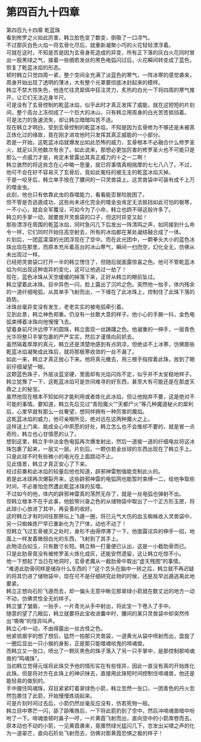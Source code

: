 # 第四百九十四章

第四百九十四章 乾蓝珠\
看到修罗之火如此厉害，韩立脸色变了数变，倒吸了一口凉气。\
不过那灰白色火焰一将玄骨化尽后，就重新凝聚小巧的火花轻轻漂浮着。\
可就在这时，不知是否是因为玄骨身死造成的异变，所有正下落的灰白火花同时冒出一股黑绿之气，接着一些细若发丝的黑色电弧闪过后，火花瞬间转变成了蓝色，恢复了乾蓝冰焰的形态。\
顿时韩立只觉四周一紧，整个空间全充满了淡蓝色的寒气，一阵冰寒的感觉袭来，周身开始出现了透明的薄冰，大有整个光罩要彻底冰封起来的模样。\
韩立不禁大惊失色，他连忙往灵犀佩中狂注灵力，炙热的白光一下将四周的寒气推开，让它们无法近身半尺。\
可是没有了玄骨控制的乾蓝冰焰，似乎此时才真正发挥了威能，就在这短短的片刻间，整个高台上冻彻成了一个巨大的冰山，只有韩立用周身的白光苦苦抵挡着。\
可是法力的急速流失，却让韩立暗暗叫苦不迭。\
现在韩立才明白，受到玄骨控制的乾蓝冰焰，不知是因为玄骨修为不够还是未被真正炼化过的缘故，竟在刚才进攻他时只发挥其真正威能的一小部分。\
若是一开始，这乾蓝冰焰就爆发出如此恐怖的威力，玄骨根本不必融合什么修罗圣火，就足以灭他数次有余了。如此说来，那想必更加厉害的修罗圣火也不可能只是那么一点威力才是，肯定未曾露出其真正威力的十之一二啊！\
韩立骇然的将这些念在心中略一思量，就已将事情真相揣摩的七七八八了。不过，他可不会在好不容易灭了玄骨后，竟如此冤枉的被无主的乾蓝冰焰灭掉。\
于是一咬牙后，韩立单手按在了腰间的一只灵兽袋上。这灵兽袋中可装有成千上万的噬金虫。\
此刻，他也只有依靠此虫的吞噬能力，看看能否冒险脱困了。\
但不管是否逃遁成功，这些尚未进化完全的噬金虫肯定无法抵挡如此可怕的极寒，一不小心，就会全军覆没，可如今为了小命，韩立也顾不得这般许多了。\
韩立的手掌一动，就要放开灵兽袋的口子，但这时异变又起！\
那些漂浮在周围的乾蓝冰焰，同时急闪几下后发出一阵清鸣之声，如同接到什么命令一样，它们同时开始往高空射去，所有的冰焰都在某处凝结融合成了一体。\
片刻后，一团蓝濛濛的光团浮现在了空中。而在此光团中，一颗拳头大小的蓝色冰珠出现在那里，而原本充斥着高台的冰山寒气，瞬间一扫而空，幻化全无，仿佛从未出现过一样。\
已经把灵兽袋口打开一半的韩立愣住了，但随后就面露惊喜之色。他可不管乾蓝冰焰为何出现这种诡异的变化，这可让他逃过一劫了！\
现在，蓝色冰珠从天空缓缓的掉落下来，正好从韩立的眼前坠过。\
韩立望着此冰珠。目中异色一闪，脸上露出了沉吟之色。突然他一抬手，体内残余的一道纤细电弧，从其单手飞射而出，一下缠在了此冰珠上，控制住了此珠下落的趋势。\
冰珠丝毫异变没有发生，老老实实的被电弧牵引着。\
见到此景，韩立神色郑重。仍没有一丝敢大意的样子。他小心的手腕一抖，金色电弧束缚着冰珠向他慢慢飞去。\
望着身前尺许远停下的圆珠，韩立面现一丝踌躇之色。他凝重的一伸手，一层青色光华将整只手掌包裹的严严实实，然后才谨慎向前抓去。\
虽然隔着厚厚的真元，韩立还是清楚地感到有点阴凉，但绝谈不上冰寒，仿佛那些乾蓝冰焰凝聚成此珠后，就将那极寒收敛的一丝不漏了。\
如此一来，韩立才真正放心下来。他将真元撤去，用三根手指捏着此珠，放到了眼前仔细凝望一眼。\
这颗蓝色珠子，外层淡蓝坚硬，里面却有光焰闪烁不定，似乎并不太安稳地样子。\
韩立犹豫了一下，这乾蓝冰焰可是世间难寻的好东西，甚至大有可能还是在那虚天鼎之上的秘宝。\
虽然他现在根本不知如何才能利用或者炼化此冰焰，但让他抛弃不要，这是绝对不可能的事情。要知道，韩立先后见过“青阳魔火”“天都尸火”等几种魔道秘火的犀利后，心里早就有那么一丝奢望，想同样拥有一种厉害的魔焰。\
这乾蓝冰焰的威力，他可亲眼所见，绝对远在这两种魔火之上。\
这样送上门来、能成全心中夙愿的好处，韩立怎么也不会推却不要的，就是冒一点奇险，韩立也心甘情愿的认了。\
想到这里，韩立手中淡金色电弧再次爆发射出，然后一道接一道的纤细电丝将这冰珠包裹了起来，一层又一层。片刻后，一颗仿若金丝球的东西出现在了韩立手上。只是此球不时有些微小的电光在上面跳动不止。\
见此情景，韩立才真正安心了下来。\
经过前番和此冰焰的较量后他也知道，辟邪神雷勉强能克制此火的。\
若是此冰球再次爆裂开来，这些辟邪神雷的电弧网也能暂时束缚一二，给他争取些时间，不必害怕忽然遭此乾蓝冰珠的反噬。\
不过如今的他，体内的辟邪神雷真的荡然无存了，就是一丝电弧也弹射不出。\
但韩立根本不在乎此事，他脸带兴奋之色的从储物袋中取出了一个正方形玉匣，将此球小心放进了其中，再妥善的收好。\
这时韩立才有时间往那祭坛上飞遁一圈，将已元气大伤的血玉蜘蛛收入灵兽袋中。另一只蜘蛛炼尸早已重新化为了尸体，动也不动了！\
但韩立飞过玄骨被灭之处时，身形不由得停滞了一下。他面露诧异的伸手一招，地面上一样发着微弱白光的东西，飞射到了其手上。\
此物洁白如玉，只有数寸长短。韩立稍一打量便已认出，这是一小截肋骨而已。\
只是此肋骨竟没有被修罗圣火炼化成灰，还能安然遗留，这让韩立吃惊不小。\
他一下想起了当日在地洞时，玄骨老魔从一截肋骨中取出“虚天残图”的事情。\
“难道此肋骨同样是储存什么东西的？”这个念头在脑中一转之后，韩立就不再迟疑的将其仍进了储物袋中，现在可不是仔细研究此物的时候，还是及早远遁逃离此地要紧。\
韩立正想向石阶飞遁而去，却一偏头无意中瞅见那翠绿小箭就在数丈远的地方一动不动，仿佛灵性全无的样子。\
韩立皱了皱眉，一抬手，一片青光从手中射出，将此宝一下卷入了手中。\
随意的望了几眼后，韩立就要将此宝收进囊中时，腰间的某只灵兽袋中却突然传出“嘶嘶”的怪异叫声。\
韩立心中一动，不由得露出一丝古怪之色。\
他紧锁眉宇的想了想后，猛然一拍那只灵兽袋，一道黄光从袋中喷射而出，盘旋了一圈后显出一只小猴的身影，正是那只能噬魂啖鬼的啼魂兽。\
而韩立又一张口，喷出了一颗灰黑色的珠子落入了另一只手掌中，是那控制那啼魂兽的“鸣魂珠”。\
当初韩立觉得元瑶将此珠交予他的情形实在有些怪异，因此一直没有真的开始炼化此珠。但是将对方在此珠上的神识抹去，直接用此珠短时间控制住啼魂兽，他还是能轻易的做到的。\
手中握住鸣魂珠，双目紧紧盯着翠绿色小箭，韩立忽然一张口，一团青色的丹火忽然包裹住了此箭，开始慢慢炼烧起来。\
可是片刻时间过去后，小箭仍然丝毫反应没有，仿若死物一般。\
韩立目中寒芒一闪，舔了舔嘴唇后，一下将此箭扔到了空中，然后冲啼魂兽暗中吩咐了一下。啼魂兽顿时鼻子一哼，一片黄霞飞射而出，直向空中的小箭席卷而去。\
原本动也不动的小箭，一见黄霞袭来，竟骤然绿光猛闪几下，忽发出尖啸之声的化为一道翠芒，直向石阶处飞射而去，仿佛对那黄霞恐惧之极的样子！
